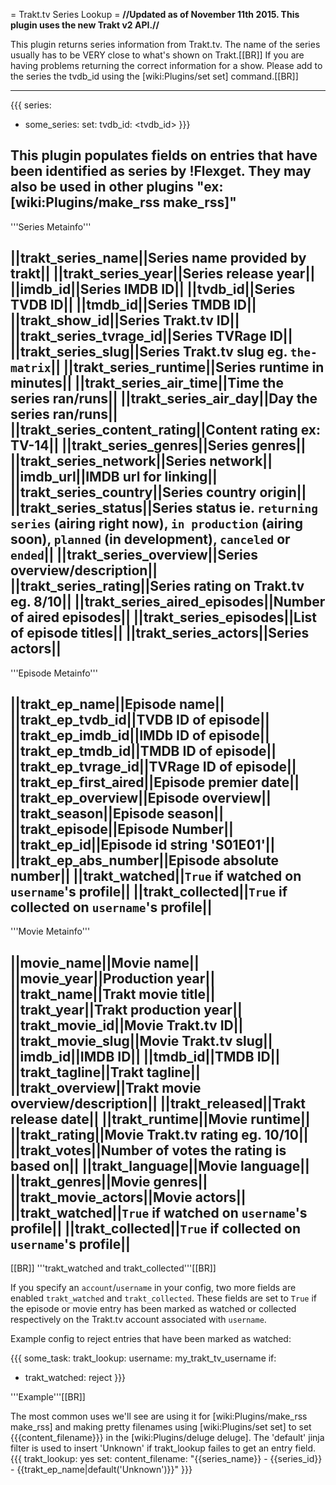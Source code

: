 = Trakt.tv Series Lookup =
**//Updated as of November 11th 2015. This plugin uses the new Trakt v2 API.//**

This plugin returns series information from Trakt.tv. The name of the series usually has to be VERY close to what's shown on Trakt.[[BR]]
If you are having problems returning the correct information for a show. Please add to the series the tvdb_id using the [wiki:Plugins/set set] command.[[BR]]

----

{{{
series:
  - some_series:
      set:
        tvdb_id: <tvdb_id>
}}}

This plugin populates fields on entries that have been identified as series by !Flexget. They may also be used in other plugins "ex:[wiki:Plugins/make_rss make_rss]"
----
'''Series Metainfo'''

||trakt_series_name||Series name provided by trakt||
||trakt_series_year||Series release year||
||imdb_id||Series IMDB ID||
||tvdb_id||Series TVDB ID||
||tmdb_id||Series TMDB ID||
||trakt_show_id||Series Trakt.tv ID||
||trakt_series_tvrage_id||Series TVRage ID||
||trakt_series_slug||Series Trakt.tv slug eg. `the-matrix`||
||trakt_series_runtime||Series runtime in minutes||
||trakt_series_air_time||Time the series ran/runs||
||trakt_series_air_day||Day the series ran/runs||
||trakt_series_content_rating||Content rating ex: TV-14||
||trakt_series_genres||Series genres||
||trakt_series_network||Series network||
||imdb_url||IMDB url for linking||
||trakt_series_country||Series country origin||
||trakt_series_status||Series status ie. `returning series` (airing right now), `in production` (airing soon), `planned` (in development), `canceled` or `ended`||
||trakt_series_overview||Series overview/description||
||trakt_series_rating||Series rating on Trakt.tv eg. 8/10||
||trakt_series_aired_episodes||Number of aired episodes||
||trakt_series_episodes||List of episode titles||
||trakt_series_actors||Series actors||
----
'''Episode Metainfo'''

||trakt_ep_name||Episode name||
||trakt_ep_tvdb_id||TVDB ID of episode||
||trakt_ep_imdb_id||IMDb ID of episode||
||trakt_ep_tmdb_id||TMDB ID of episode||
||trakt_ep_tvrage_id||TVRage ID of episode||
||trakt_ep_first_aired||Episode premier date||
||trakt_ep_overview||Episode overview||
||trakt_season||Episode season||
||trakt_episode||Episode Number||
||trakt_ep_id||Episode id string 'S01E01'||
||trakt_ep_abs_number||Episode absolute number||
||trakt_watched||`True` if watched on `username`'s profile||
||trakt_collected||`True` if collected on `username`'s profile||
----
'''Movie Metainfo'''

||movie_name||Movie name||
||movie_year||Production year||
||trakt_name||Trakt movie title||
||trakt_year||Trakt production year||
||trakt_movie_id||Movie Trakt.tv ID||
||trakt_movie_slug||Movie Trakt.tv slug||
||imdb_id||IMDB ID||
||tmdb_id||TMDB ID||
||trakt_tagline||Trakt tagline||
||trakt_overview||Trakt movie overview/description||
||trakt_released||Trakt release date||
||trakt_runtime||Movie runtime||
||trakt_rating||Movie Trakt.tv rating eg. 10/10||
||trakt_votes||Number of votes the rating is based on||
||trakt_language||Movie language||
||trakt_genres||Movie genres||
||trakt_movie_actors||Movie actors||
||trakt_watched||`True` if watched on `username`'s profile||
||trakt_collected||`True` if collected on `username`'s profile||
----
[[BR]]
'''trakt_watched and trakt_collected'''[[BR]]

If you specify an `account`/`username` in your config, two more fields are enabled `trakt_watched` and `trakt_collected`. These fields are set to `True` if the episode or movie entry has been marked as watched or collected respectively on the Trakt.tv account associated with `username`.

Example config to reject entries that have been marked as watched:

{{{
some_task:
  trakt_lookup:
    username: my_trakt_tv_username
  if:
   - trakt_watched: reject
}}}

'''Example'''[[BR]]

The most common uses we'll see are using it for [wiki:Plugins/make_rss make_rss] and making pretty filenames using [wiki:Plugins/set set] to set {{{content_filename}}} in the [wiki:Plugins/deluge deluge]. The 'default' jinja filter is used to insert 'Unknown' if trakt_lookup failes to get an entry field.
{{{
trakt_lookup: yes
set:
  content_filename: "{{series_name}} - {{series_id}} - {{trakt_ep_name|default('Unknown')}}"
}}}